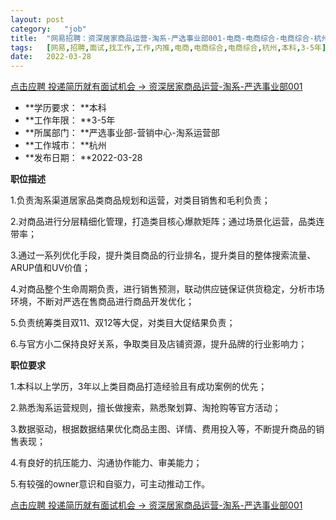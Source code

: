 ```yaml
---
layout:	post
category:	"job"
title:	"网易招聘：资深居家商品运营-淘系-严选事业部001-电商-电商综合-电商综合-杭州本科3-5年"
tags:	[网易,招聘,面试,找工作,工作,内推,电商,电商综合,电商综合,杭州,本科,3-5年]
date:	2022-03-28
---
```


[点击应聘 投递简历就有面试机会 ->  资深居家商品运营-淘系-严选事业部001](http://mobile.bole.netease.com/bole/boleDetail?id=35216&employeeId=346f03c3cda5f04c&key=all)



- **学历要求： **本科
- **工作年限： **3-5年
- **所属部门： **严选事业部-营销中心-淘系运营部
- **工作城市： **杭州
- **发布日期： **2022-03-28



**职位描述**

1.负责淘系渠道居家品类商品规划和运营，对类目销售和毛利负责；

2.对商品进行分层精细化管理，打造类目核心爆款矩阵；通过场景化运营，品类连带率；

3.通过一系列优化手段，提升类目商品的行业排名，提升类目的整体搜索流量、ARUP值和UV价值；

4.对商品整个生命周期负责，进行销售预测，联动供应链保证供货稳定，分析市场环境，不断对严选在售商品进行商品开发优化；

5.负责统筹类目双11、双12等大促，对类目大促结果负责；

6.与官方小二保持良好关系，争取类目及店铺资源，提升品牌的行业影响力；



**职位要求**

1.本科以上学历，3年以上类目商品打造经验且有成功案例的优先；

2.熟悉淘系运营规则，擅长做搜索，熟悉聚划算、淘抢购等官方活动；

3.数据驱动，根据数据结果优化商品主图、详情、费用投入等，不断提升商品的销售表现；

4.有良好的抗压能力、沟通协作能力、审美能力；

5.有较强的owner意识和自驱力，可主动推动工作。



[点击应聘 投递简历就有面试机会 ->  资深居家商品运营-淘系-严选事业部001](http://mobile.bole.netease.com/bole/boleDetail?id=35216&employeeId=346f03c3cda5f04c&key=all)